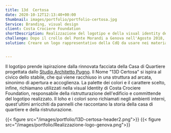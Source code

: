 ```yaml
---
title: 13d  Certosa
date: 2020-10-12T12:13:40+00:00
thumbnail: images/portfolio/portfolio-certosa.jpg
Service: Branding, visual design
client: Costa Crociere Foundation
shortDescription: Realizzazione del logotipo e della visual identity della nuova Casa di Quartiere nel quartiere di Certosa ristrutturata da Costa Crociere Foundation
challenge: Dopo il crollo del Ponte Morandi a Genova nell'Agosto 2018, La Fondazione ha voluto creare, all'interno di uno dei quartieri più colpiti dalla tragedia, una nuova casa di quartiere che potesse diventare il fulcro delle attività della citadinanza. Nasce per cui l'esigenza di creare un'identità visuale per il progetto.
solution: Creare un logo rappresentativo della CdQ da usare nei materiali di comunicazione di eventi e iniziative, oltre che ad un set di pannelli  decorativi per le sale interne.


---
```

Il logotipo prende ispirazione dalla rinnovata facciata della Casa di Quartiere progettata dallo [Studio Architetto Pugno](https://www.architettopugno.it "Studio Architetto Pugno"). Il Nome "13D Certosa" si ispira al civico dello stabile, che qui viene racchiuso in una struttura ad arcata, sinonimo di apertura e accoglienza. La palette dei colori e il carattere scelto, infine, richiamano utilizzati nella visual Identity di Costa Crociere Foundation, responsabile della ristrutturazione dell'edificio e committende del logotipo realizzato. Il loho e i colori sono richiamati negli ambienti interni, quest'ultimi arricchiti da pannelli che raccontano la storia della casa di quartiere e della ristruturazione.


{{< figure src="/images/portfolio/13D-certosa-header2.png">}}
{{< figure src="/images/portfolio/Realizzazione-logo-genova.png">}}
